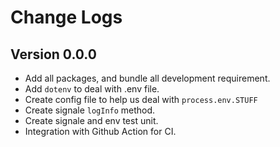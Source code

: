 # Change Logs

## Version 0.0.0
- Add all packages, and bundle all development requirement.
- Add `dotenv` to deal with .env file.
- Create config file to help us deal with `process.env.STUFF`
- Create signale `logInfo` method.
- Create signale and env test unit.
- Integration with Github Action for CI.